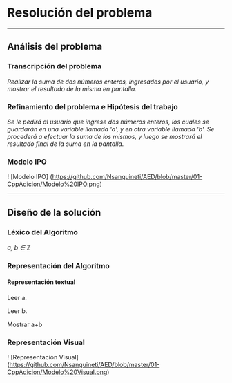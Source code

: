 # Resolución del problema 
---
## Análisis del problema
### Transcripción del problema

*Realizar la suma de dos números enteros, ingresados por el usuario, y mostrar el resultado de la misma en pantalla.*

### Refinamiento del problema e Hipótesis del trabajo

*Se le pedirá al usuario que ingrese dos números enteros, los cuales se guardarán en una variable llamada 'a', y en otra variable llamada 'b'. Se procederá a efectuar la suma de los mismos, y luego se mostrará el resultado final de la suma en la pantalla.*

### Modelo IPO

! [Modelo IPO] (https://github.com/Nsanguineti/AED/blob/master/01-CppAdicion/Modelo%20IPO.png)

---
## Diseño de la solución
### Léxico del Algoritmo

*a, b ∈ ℤ*

### Representación del Algoritmo 
#### Representación textual

Leer a.

Leer b.

Mostrar a+b

### Representación Visual

! [Representación Visual] (https://github.com/Nsanguineti/AED/blob/master/01-CppAdicion/Modelo%20Visual.png)






